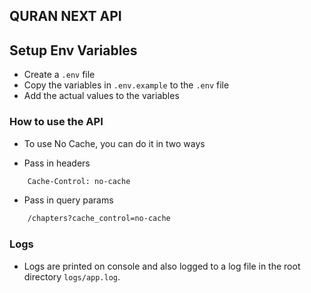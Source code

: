 ## QURAN NEXT API

## Setup Env Variables
- Create a `.env` file
- Copy the variables in `.env.example` to the `.env` file
- Add the actual values to the variables

### How to use the API
- To use No Cache, you can do it in two ways

- Pass in headers

```bash
    Cache-Control: no-cache
```

- Pass in query params

```bash
    /chapters?cache_control=no-cache
```

### Logs
- Logs are printed on console and also logged to a log file in the root directory `logs/app.log`.